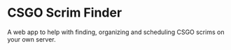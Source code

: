 # CSGO Scrim Finder

A web app to help with finding, organizing and scheduling CSGO scrims on your own server.